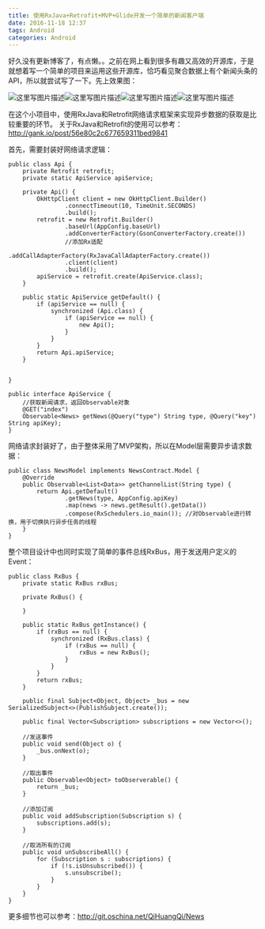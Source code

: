 ```yaml
---
title: 使用RxJava+Retrofit+MVP+Glide开发一个简单的新闻客户端
date: 2016-11-18 12:37
tags: Android
categories: Android
---
```

好久没有更新博客了，有点懒。。之前在网上看到很多有趣又高效的开源库，于是就想着写一个简单的项目来运用这些开源库，恰巧看见聚合数据上有个新闻头条的API，所以就尝试写了一下。先上效果图：
<!--more-->
![这里写图片描述](http://img.blog.csdn.net/20161118121930729)![这里写图片描述](http://img.blog.csdn.net/20161118121955026)![这里写图片描述](http://img.blog.csdn.net/20161118122043792)![这里写图片描述](http://img.blog.csdn.net/20161118124024413)

在这个小项目中，使用RxJava和Retrofit网络请求框架来实现异步数据的获取是比较重要的环节。
关于RxJava和Retrofit的使用可以参考：http://gank.io/post/56e80c2c677659311bed9841

首先，需要封装好网络请求逻辑：

```
public class Api {
    private Retrofit retrofit;
    private static ApiService apiService;

    private Api() {
        OkHttpClient client = new OkHttpClient.Builder()
                .connectTimeout(10, TimeUnit.SECONDS)
                .build();
        retrofit = new Retrofit.Builder()
                .baseUrl(AppConfig.baseUrl)
                .addConverterFactory(GsonConverterFactory.create())
                //添加Rx适配
                .addCallAdapterFactory(RxJavaCallAdapterFactory.create())
                .client(client)
                .build();
        apiService = retrofit.create(ApiService.class);
    }

    public static ApiService getDefault() {
        if (apiService == null) {
            synchronized (Api.class) {
                if (apiService == null) {
                    new Api();
                }
            }
        }
        return Api.apiService;
    }


}
```

```
public interface ApiService {
	//获取新闻请求，返回Observable对象
    @GET("index")
    Observable<News> getNews(@Query("type") String type, @Query("key") String apiKey);
}
```
网络请求封装好了，由于整体采用了MVP架构，所以在Model层需要异步请求数据：

```
public class NewsModel implements NewsContract.Model {
    @Override
    public Observable<List<Data>> getChannelList(String type) {
        return Api.getDefault()
                .getNews(type, AppConfig.apiKey)
                .map(news -> news.getResult().getData())
                .compose(RxSchedulers.io_main()); //对Observable进行转换，用于切换执行异步任务的线程
    }
}
```
整个项目设计中也同时实现了简单的事件总线RxBus，用于发送用户定义的Event：

```
public class RxBus {
    private static RxBus rxBus;

    private RxBus() {

    }

    public static RxBus getInstance() {
        if (rxBus == null) {
            synchronized (RxBus.class) {
                if (rxBus == null) {
                    rxBus = new RxBus();
                }
            }
        }
        return rxBus;
    }

    public final Subject<Object, Object> _bus = new SerializedSubject<>(PublishSubject.create());

    public final Vector<Subscription> subscriptions = new Vector<>();

	//发送事件
    public void send(Object o) {
        _bus.onNext(o);
    }

	//取出事件
    public Observable<Object> toObserverable() {
        return _bus;
    }

	//添加订阅
    public void addSubscription(Subscription s) {
        subscriptions.add(s);
    }

	//取消所有的订阅
    public void unSubscribeAll() {
        for (Subscription s : subscriptions) {
            if (!s.isUnsubscribed()) {
                s.unsubscribe();
            }
        }
    }
}
```

更多细节也可以参考：http://git.oschina.net/QiHuangQi/News

